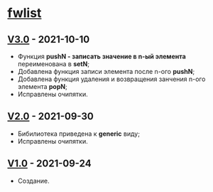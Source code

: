 # [fwlist](https://github.com/dartax009/fwlist/tree/main)

## [V3.0](https://github.com/dartax009/fwlist/tree/V3.0) - 2021-10-10
- Функция **pushN - записать значение в n-ый элемента** переименована в **setN**;
- Добавлена функция записи элемента после n-ого **pushN**;
- Добавлена функция удаления и возвращения занчения n-ого элемента **popN**;
- Исправлены очипятки.

## [V2.0](https://github.com/dartax009/fwlist/tree/V2.0) - 2021-09-30
- Бибилиотека приведена к **generic** виду;
- Исправлены очипятки.

## [V1.0](https://github.com/dartax009/fwlist/tree/V1.0) - 2021-09-24
- Создание.